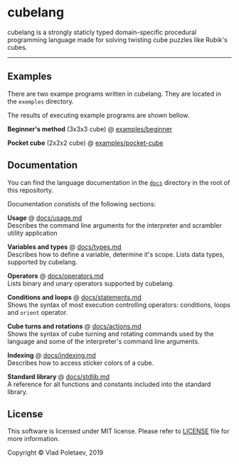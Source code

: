 # cubelang

cubelang is a strongly staticly typed domain-specific procedural programming language made for solving twisting cube puzzles like Rubik's cubes.

<hr>

## Examples

There are two exampe programs written in cubelang. They are located in the `exemples` directory. 

The results of executing example programs are shown bellow.

**Beginner's method** (3x3x3 cube) @ [examples/beginner](examples/beginner)

**Pocket cube** (2x2x2 cube) @ [examples/pocket-cube](examples/pocket-cube)


## Documentation

You can find the language documentation in the [`docs`](./docs) directory in the root of this repositorty.

Documentation constists of the following sections:

**Usage** @ [docs/usage.md](./docs/usage.md)<br>Describes the command line arguments for the interpreter and scrambler utility application

**Variables and types** @ [docs/types.md](./docs/types.md) <br> Describes how to define a variable, determine it's scope. Lists data types, supported by cubelang.

**Operators** @ [docs/operators.md](./docs/operators.md) <br> Lists binary and unary operators supported by cubelang.

**Conditions and loops** @ [docs/statements.md](./docs/statements.md) <br> Shows the syntax of most execution controlling operators: conditions, loops and `orient` operator.

**Cube turns and rotations** @ [docs/actions.md](./docs/actions.md) <br> Shows the syntax of cube turning and rotating commands used by the language and some of the interpreter's command line arguments.

**Indexing** @ [docs/indexing.md](./docs/indexing.md) <br> Describes how to access sticker colors of a cube.

**Standard library** @ [docs/stdlib.md](/docs/stdlib.md) <br> A reference for all functions and constants included into the standard library.

## License

This software is licensed under MIT license. Please refer to [LICENSE](./LICENSE) file for more information.

Copyright &copy; Vlad Poletaev, 2019